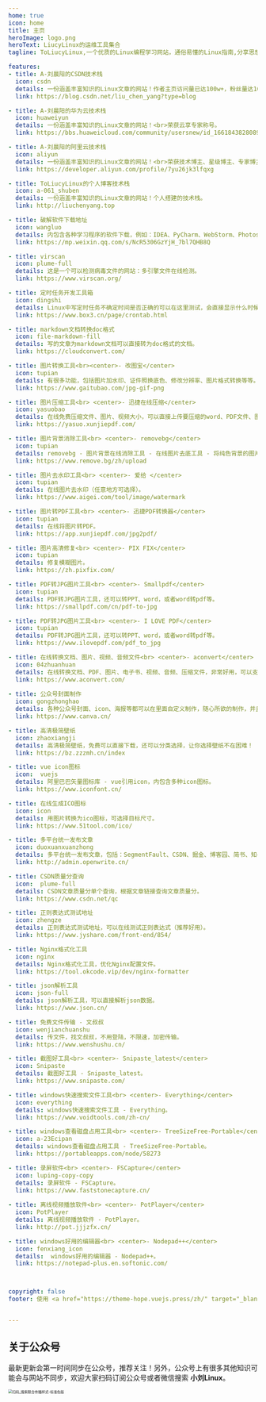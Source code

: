 ```yaml
---
home: true
icon: home
title: 主页
heroImage: logo.png
heroText: LiucyLinux的运维工具集合
tagline: ToLiucyLinux,一个优质的Linux编程学习网站，通俗易懂的Linux指南,分享思想，留下痕迹，带你告别碎片化学习，帮助你构筑你自己的知识体系；这里总结一些运维工具的集合，系统可以帮到大家。

features:
- title: A-刘晨阳的CSDN技术栈
  icon: csdn
  details: 一份涵盖丰富知识的Linux文章的网站！作者主页访问量已达100w+，粉丝量达10w+，荣获博客专家及新星计划导师等称号。
  link: https://blog.csdn.net/liu_chen_yang?type=blog

- title: A-刘晨阳的华为云技术栈
  icon: huaweiyun
  details: 一份涵盖丰富知识的Linux文章的网站！<br>荣获云享专家称号。
  link: https://bbs.huaweicloud.com/community/usersnew/id_1661843828089234

- title: A-刘晨阳的阿里云技术栈
  icon: aliyun
  details: 一份涵盖丰富知识的Linux文章的网站！<br>荣获技术博主、星级博主、专家博主称号。
  link: https://developer.aliyun.com/profile/7yu26jk3lfqxg

- title: ToLiucyLinux的个人博客技术栈
  icon: a-061_shuben
  details: 一份涵盖丰富知识的Linux文章的网站！个人搭建的技术栈。
  link: http://liuchenyang.top

- title: 破解软件下载地址
  icon: wangluo
  details: 内包含各种学习程序的软件下载，例如：IDEA、PyCharm、WebStorm、Photoshop（PS）、AutoCAD等等。
  link: https://mp.weixin.qq.com/s/NcR5306GzYjH_7bl7QHB8Q

- title: virscan
  icon: plume-full
  details: 这是一个可以检测病毒文件的网站：多引擎文件在线检测。
  link: https://www.virscan.org/

- title: 定时任务开发工具箱
  icon: dingshi
  details: Linux中写定时任务不确定时间是否正确的可以在这里测试，会直接显示什么时候执行。
  link: https://www.box3.cn/page/crontab.html

- title: markdown文档转换doc格式
  icon: file-markdown-fill
  details: 写的文章为markdown文档可以直接转为doc格式的文档。
  link: https://cloudconvert.com/

- title: 图片转换工具<br><center>- 改图宝</center>
  icon: tupian
  details: 有很多功能，包括图片加水印、证件照换底色、修改分辨率、图片格式转换等等。
  link: https://www.gaitubao.com/jpg-gif-png

- title: 图片压缩工具<br> <center>- 迅捷在线压缩</center>
  icon: yasuobao
  details: 在线免费压缩文件、图片、视频大小，可以直接上传要压缩的word、PDF文件、图片、视频、PPT；<br>也可以选择压缩模式。
  link: https://yasuo.xunjiepdf.com/

- title: 图片背景消除工具<br> <center>- removebg</center>
  icon: tupian
  details: removebg - 图片背景在线消除工具 - 在线图片去底工具 - 将纯色背景的图片转换为背景透明的图片。
  link: https://www.remove.bg/zh/upload

- title: 图片去水印工具<br> <center>- 爱给 </center>
  icon: tupian
  details: 在线图片去水印（任意地方可选择）。
  link: https://www.aigei.com/tool/image/watermark

- title: 图片转PDF工具<br> <center>- 迅捷PDF转换器</center>
  icon: tupian
  details: 在线将图片转PDF。
  link: https://app.xunjiepdf.com/jpg2pdf/

- title: 图片高清修复<br> <center>- PIX FIX</center>
  icon: tupian
  details: 修复模糊图片。
  link: https://zh.pixfix.com/

- title: PDF转JPG图片工具<br> <center>- Smallpdf</center>
  icon: tupian
  details: PDF转JPG图片工具，还可以转PPT、word，或者word转pdf等。
  link: https://smallpdf.com/cn/pdf-to-jpg

- title: PDF转JPG图片工具<br> <center>- I LOVE PDF</center>
  icon: tupian
  details: PDF转JPG图片工具，还可以转PPT、word，或者word转pdf等。
  link: https://www.ilovepdf.com/pdf_to_jpg

- title: 在线转换文档、图片、视频、音频文件<br> <center>- aconvert</center>
  icon: 04zhuanhuan
  details: 在线转换文档、PDF、图片、电子书、视频、音频、压缩文件，非常好用，可以支持上传和链接式转换，最重要不需要登录。
  link: https://www.aconvert.com/
  
- title: 公众号封面制作
  icon: gongzhonghao
  details: 各种公众号封面、icon、海报等都可以在里面自定义制作，随心所欲的制作，并且也不怕丢失。
  link: https://www.canva.cn/

- title: 高清极简壁纸
  icon: zhaoxiangji
  details: 高清极简壁纸，免费可以直接下载，还可以分类选择，让你选择壁纸不在困难！
  link: https://bz.zzzmh.cn/index

- title: vue icon图标
  icon:  vuejs
  details: 阿里巴巴矢量图标库 - vue引用icon，内包含多种icon图标。
  link: https://www.iconfont.cn/

- title: 在线生成ICO图标
  icon: icon
  details: 用图片转换为ico图标，可选择目标尺寸。
  link: https://www.51tool.com/ico/

- title: 多平台统一发布文章
  icon: duoxuanxuanzhong
  details: 多平台统一发布文章，包括：SegmentFault、CSDN、掘金、博客园、简书、知乎、开源中国、慕课手记、51CTO。
  link: http://admin.openwrite.cn/

- title: CSDN质量分查询
  icon:  plume-full
  details: CSDN文章质量分单个查询，根据文章链接查询文章质量分。
  link: https://www.csdn.net/qc

- title: 正则表达式测试地址
  icon: zhengze
  details: 正则表达式测试地址，可以在线测试正则表达式（推荐好用）。
  link: https://www.jyshare.com/front-end/854/

- title: Nginx格式化工具
  icon: nginx
  details: Nginx格式化工具，优化Nginx配置文件。
  link: https://tool.okcode.vip/dev/nginx-formatter

- title: json解析工具
  icon: json-full
  details: json解析工具，可以直接解析json数据。
  link: https://www.json.cn/

- title: 免费文件传输 - 文叔叔
  icon: wenjianchuanshu
  details: 传文件，找文叔叔，不用登陆，不限速，加密传输。
  link: https://www.wenshushu.cn/

- title: 截图好工具<br> <center>- Snipaste_latest</center>
  icon: Snipaste
  details: 截图好工具 - Snipaste_latest。
  link: https://www.snipaste.com/

- title: windows快速搜索文件工具<br> <center>- Everything</center>
  icon: everything
  details: windows快速搜索文件工具 - Everything。
  link: https://www.voidtools.com/zh-cn/

- title: windows查看磁盘占用工具<br> <center>- TreeSizeFree-Portable</center>
  icon: a-23Ecipan
  details: windows查看磁盘占用工具 - TreeSizeFree-Portable。
  link: https://portableapps.com/node/58273

- title: 录屏软件<br> <center>- FSCapture</center>
  icon: luping-copy-copy
  details: 录屏软件 - FSCapture。
  link: https://www.faststonecapture.cn/
  
- title: 离线视频播放软件<br> <center>- PotPlayer</center>
  icon: PotPlayer
  details: 离线视频播放软件 - PotPlayer。
  link: http://pot.jjjzfx.cn/

- title: windows好用的编辑器<br> <center>- Nodepad++</center>
  icon: fenxiang_icon
  details:  windows好用的编辑器 - Nodepad++。
  link: https://notepad-plus.en.softonic.com/



copyright: false
footer: 使用 <a href="https://theme-hope.vuejs.press/zh/" target="_blank">VuePress Theme Hope</a> 主题 | MIT 协议, 版权所有 © 2023-present Liucy | <img src="https://lcy-blog.oss-cn-beijing.aliyuncs.com/blog/202312142253822.png" height="15" width="15"/> <a href="http://beian.miit.gov.cn/" target="_blank">京ICP备2023037493号-1</a>


---
```


## 关于公众号
最新更新会第一时间同步在公众号，推荐关注！另外，公众号上有很多其他知识可能会与网站不同步，欢迎大家扫码订阅公众号或者微信搜索 **小刘Linux**。


<img src="https://lcy-blog.oss-cn-beijing.aliyuncs.com/blog/202312142008812.png" alt="扫码_搜索联合传播样式-标准色版" style="zoom: 50%;" />
